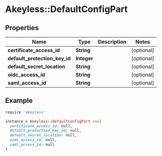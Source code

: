 # Akeyless::DefaultConfigPart

## Properties

| Name | Type | Description | Notes |
| ---- | ---- | ----------- | ----- |
| **certificate_access_id** | **String** |  | [optional] |
| **default_protection_key_id** | **Integer** |  | [optional] |
| **default_secret_location** | **String** |  | [optional] |
| **oidc_access_id** | **String** |  | [optional] |
| **saml_access_id** | **String** |  | [optional] |

## Example

```ruby
require 'akeyless'

instance = Akeyless::DefaultConfigPart.new(
  certificate_access_id: null,
  default_protection_key_id: null,
  default_secret_location: null,
  oidc_access_id: null,
  saml_access_id: null
)
```


